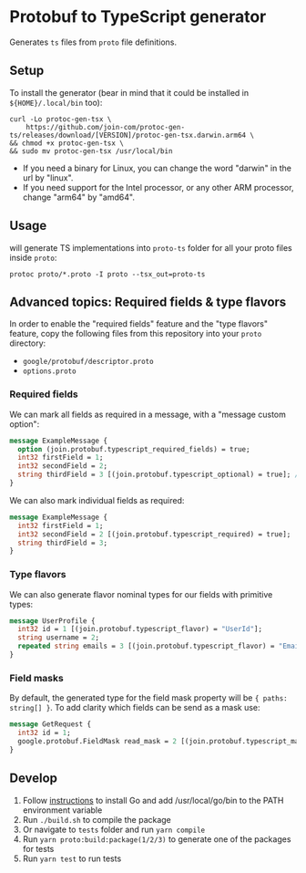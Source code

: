 # Protobuf to TypeScript generator

Generates `ts` files from `proto` file definitions.

## Setup

To install the generator (bear in mind that it could be installed in `${HOME}/.local/bin` too):
```
curl -Lo protoc-gen-tsx \
    https://github.com/join-com/protoc-gen-ts/releases/download/[VERSION]/protoc-gen-tsx.darwin.arm64 \
&& chmod +x protoc-gen-tsx \
&& sudo mv protoc-gen-tsx /usr/local/bin
```

- If you need a binary for Linux, you can change the word "darwin" in the url by "linux".
- If you need support for the Intel processor, or any other ARM processor, change "arm64" by "amd64".

## Usage

will generate TS implementations into `proto-ts` folder for all your proto files inside `proto`:
```
protoc proto/*.proto -I proto --tsx_out=proto-ts
```

## Advanced topics: Required fields & type flavors

In order to enable the "required fields" feature and the "type flavors" feature,
copy the following files from this repository into your `proto` directory:
- `google/protobuf/descriptor.proto`
- `options.proto`

### Required fields

We can mark all fields as required in a message, with a "message custom option":
```proto
message ExampleMessage {
  option (join.protobuf.typescript_required_fields) = true;
  int32 firstField = 1;
  int32 secondField = 2;
  string thirdField = 3 [(join.protobuf.typescript_optional) = true]; // We can mark fields as optional
}
```

We can also mark individual fields as required:
```proto
message ExampleMessage {
  int32 firstField = 1;
  int32 secondField = 2 [(join.protobuf.typescript_required) = true];
  string thirdField = 3;
}
```

### Type flavors

We can also generate flavor nominal types for our fields with primitive types:
```proto
message UserProfile {
  int32 id = 1 [(join.protobuf.typescript_flavor) = "UserId"];
  string username = 2;
  repeated string emails = 3 [(join.protobuf.typescript_flavor) = "Email"];
}
```

### Field masks

By default, the generated type for the field mask property will be `{ paths: string[] }`. To add clarity which fields can be send as a mask use:
```proto
message GetRequest {
  int32 id = 1;
  google.protobuf.FieldMask read_mask = 2 [(join.protobuf.typescript_mask) = "Company"];
}
```

## Develop

1. Follow [instructions](https://golang.org/doinc/install) to install Go and add /usr/local/go/bin to the PATH environment variable
2. Run `./build.sh` to compile the package
3. Or navigate to `tests` folder and run `yarn compile`
4. Run `yarn proto:build:package(1/2/3)` to generate one of the packages for tests
5. Run `yarn test` to run tests
